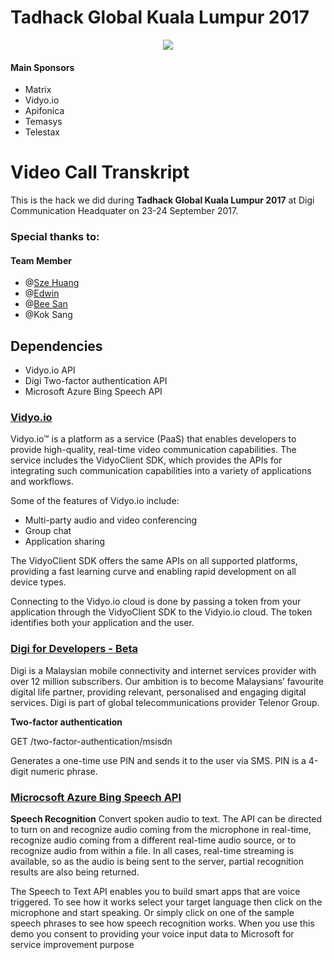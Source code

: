 # Tadhack Global Kuala Lumpur 2017

<p align="center"> 
  <img src="http://blog.tadhack.com/wpress/wp-content/uploads/2017/05/TADHack_Global_EMAIL_BANNER_3_green_v1.png">
</p>

#### Main Sponsors
- Matrix
- Vidyo.io
- Apifonica
- Temasys
- Telestax

# Video Call Transkript
This is the hack we did during **Tadhack Global Kuala Lumpur 2017** at Digi Communication Headquater on 23-24 September 2017.
### Special thanks to:
  #### Team Member
  - @[Sze Huang](https://github.com/Sze-Huang)
  - @[Edwin](https://github.com/edwinchoo1231)
  - @[Bee San](https://github.com/bsan94)
  - @Kok Sang 

## Dependencies
- Vidyo.io API
- Digi Two-factor authentication API
- Microsoft Azure Bing Speech API

### [Vidyo.io](https://developer.vidyo.io/documentation/4-1-16-8/getting-started)
Vidyo.io™ is a platform as a service (PaaS) that enables developers to provide high-quality, real-time video communication capabilities. The service includes the VidyoClient SDK, which provides the APIs for integrating such communication capabilities into a variety of applications and workflows.

Some of the features of Vidyo.io include:
- Multi-party audio and video conferencing
- Group chat
- Application sharing

The VidyoClient SDK offers the same APIs on all supported platforms, providing a fast learning curve and enabling rapid development on all device types.

Connecting to the Vidyo.io cloud is done by passing a token from your application through the VidyoClient SDK to the Vidyio.io cloud. The token identifies both your application and the user.


### [Digi for Developers - Beta](https://docs.google.com/document/d/1wWRcL7YIpaqDnN600ZHb14_yXtyO5bWQ2wGALmEUT9k/edit#)
Digi is a Malaysian mobile connectivity and internet services provider with over 12 million subscribers. Our ambition is to become Malaysians’ favourite digital life partner, providing relevant, personalised and engaging digital services. Digi is part of global telecommunications provider Telenor Group.

**Two-factor authentication**

GET /two-factor-authentication/msisdn

Generates a one-time use PIN and sends it to the user via SMS. PIN is a 4-digit numeric phrase.

### [Microcsoft Azure Bing Speech API](https://azure.microsoft.com/en-us/services/cognitive-services/speech/)
**Speech Recognition**
Convert spoken audio to text. The API can be directed to turn on and recognize audio coming from the microphone in real-time, recognize audio coming from a different real-time audio source, or to recognize audio from within a file. In all cases, real-time streaming is available, so as the audio is being sent to the server, partial recognition results are also being returned.

The Speech to Text API enables you to build smart apps that are voice triggered. To see how it works select your target language then click on the microphone and start speaking. Or simply click on one of the sample speech phrases to see how speech recognition works. When you use this demo you consent to providing your voice input data to Microsoft for service improvement purpose


